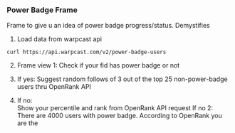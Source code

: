 ### Power Badge Frame 
Frame to give u an idea of power badge progress/status. Demystifies 



1. Load data from warpcast api 
```
curl https://api.warpcast.com/v2/power-badge-users 
```

2. Frame view 1: 
Check if your fid has power badge or not 

3. If yes:
Suggest random follows of 3 out of the top 25 non-power-badge users thru OpenRank API

3. If no:  
Show your percentile and rank from OpenRank API request 
If no 2: 
There are 4000 users with power badge. According to OpenRank you are the 
